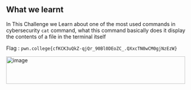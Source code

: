## What we learnt
In This Challenge we Learn about one of the most used commands in cybersecurity `cat` command, what this command basically does it display the contents of a file in the terminal itself

Flag : `pwn.college{cfKCK3uQkZ-qjQr_90Bl0DEoZC_.QXxcTN0wCM0gjNzEzW} `

<img width="484" height="74" alt="image" src="https://github.com/user-attachments/assets/8d474da0-ea5c-4d51-b9d0-de6a2b7eb8b8" />

